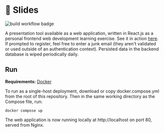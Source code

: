 # 🛝 Slides

![build workflow badge](https://github.com/ianyeoh/slides/actions/workflows/docker-publish.yml/badge.svg)

A presentation tool available as a web application, written in React.js as a personal frontend web development learning exercise. See it in action [here](https://slides.ianyeoh.com). 
If prompted to register, feel free to enter a junk email (they aren't validated or used outside of an authentication context). Persisted data in the backend database is wiped periodically daily.

## Run

**Requirements:** [Docker](https://www.docker.com/)

To run as a single-host deployment, download or copy docker.compose.yml from the root of this repository. Then in the same working directory as the Compose file, run: 

```
docker compose up
```

The web application is now running locally at http://localhost on port 80, served from Nginx.
